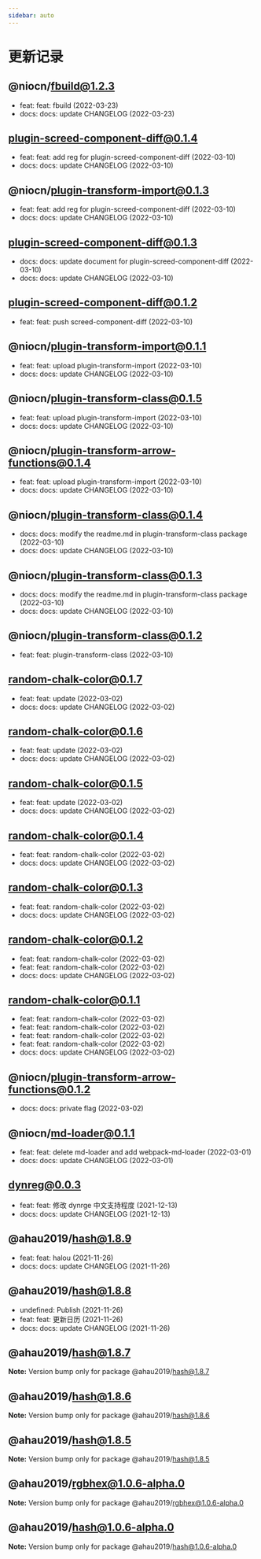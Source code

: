 ```yaml
---
sidebar: auto
---
```


# 更新记录

## @niocn/fbuild@1.2.3

- feat: feat: fbuild (2022-03-23)
- docs: docs: update CHANGELOG (2022-03-23)

## plugin-screed-component-diff@0.1.4

- feat: feat: add reg for plugin-screed-component-diff (2022-03-10)
- docs: docs: update CHANGELOG (2022-03-10)

## @niocn/plugin-transform-import@0.1.3

- feat: feat: add reg for plugin-screed-component-diff (2022-03-10)
- docs: docs: update CHANGELOG (2022-03-10)

## plugin-screed-component-diff@0.1.3

- docs: docs: update document for plugin-screed-component-diff (2022-03-10)
- docs: docs: update CHANGELOG (2022-03-10)

## plugin-screed-component-diff@0.1.2

- feat: feat: push screed-component-diff (2022-03-10)

## @niocn/plugin-transform-import@0.1.1

- feat: feat: upload plugin-transform-import (2022-03-10)
- docs: docs: update CHANGELOG (2022-03-10)

## @niocn/plugin-transform-class@0.1.5

- feat: feat: upload plugin-transform-import (2022-03-10)
- docs: docs: update CHANGELOG (2022-03-10)

## @niocn/plugin-transform-arrow-functions@0.1.4

- feat: feat: upload plugin-transform-import (2022-03-10)
- docs: docs: update CHANGELOG (2022-03-10)

## @niocn/plugin-transform-class@0.1.4

- docs: docs: modify the readme.md in plugin-transform-class package (2022-03-10)
- docs: docs: update CHANGELOG (2022-03-10)

## @niocn/plugin-transform-class@0.1.3

- docs: docs: modify the readme.md in plugin-transform-class package (2022-03-10)
- docs: docs: update CHANGELOG (2022-03-10)

## @niocn/plugin-transform-class@0.1.2

- feat: feat: plugin-transform-class (2022-03-10)

## random-chalk-color@0.1.7

- feat: feat: update (2022-03-02)
- docs: docs: update CHANGELOG (2022-03-02)

## random-chalk-color@0.1.6

- feat: feat: update (2022-03-02)
- docs: docs: update CHANGELOG (2022-03-02)

## random-chalk-color@0.1.5

- feat: feat: update (2022-03-02)
- docs: docs: update CHANGELOG (2022-03-02)

## random-chalk-color@0.1.4

- feat: feat: random-chalk-color (2022-03-02)
- docs: docs: update CHANGELOG (2022-03-02)

## random-chalk-color@0.1.3

- feat: feat: random-chalk-color (2022-03-02)
- docs: docs: update CHANGELOG (2022-03-02)

## random-chalk-color@0.1.2

- feat: feat: random-chalk-color (2022-03-02)
- feat: feat: random-chalk-color (2022-03-02)
- docs: docs: update CHANGELOG (2022-03-02)

## random-chalk-color@0.1.1

- feat: feat: random-chalk-color (2022-03-02)
- feat: feat: random-chalk-color (2022-03-02)
- feat: feat: random-chalk-color (2022-03-02)
- feat: feat: random-chalk-color (2022-03-02)
- docs: docs: update CHANGELOG (2022-03-02)

## @niocn/plugin-transform-arrow-functions@0.1.2

- docs: docs: private flag (2022-03-02)

## @niocn/md-loader@0.1.1

- feat: feat: delete md-loader and add webpack-md-loader (2022-03-01)
- docs: docs: update CHANGELOG (2022-03-01)

## dynreg@0.0.3

- feat: feat: 修改 dynrge 中文支持程度 (2021-12-13)
- docs: docs: update CHANGELOG (2021-12-13)

## @ahau2019/hash@1.8.9

- feat: feat: halou (2021-11-26)
- docs: docs: update CHANGELOG (2021-11-26)

## @ahau2019/hash@1.8.8

- undefined: Publish (2021-11-26)
- feat: feat: 更新日历 (2021-11-26)
- docs: docs: update CHANGELOG (2021-11-26)

## @ahau2019/hash@1.8.7

**Note:** Version bump only for package @ahau2019/hash@1.8.7

## @ahau2019/hash@1.8.6

**Note:** Version bump only for package @ahau2019/hash@1.8.6

## @ahau2019/hash@1.8.5

**Note:** Version bump only for package @ahau2019/hash@1.8.5

## @ahau2019/rgbhex@1.0.6-alpha.0

**Note:** Version bump only for package @ahau2019/rgbhex@1.0.6-alpha.0

## @ahau2019/hash@1.0.6-alpha.0

**Note:** Version bump only for package @ahau2019/hash@1.0.6-alpha.0
